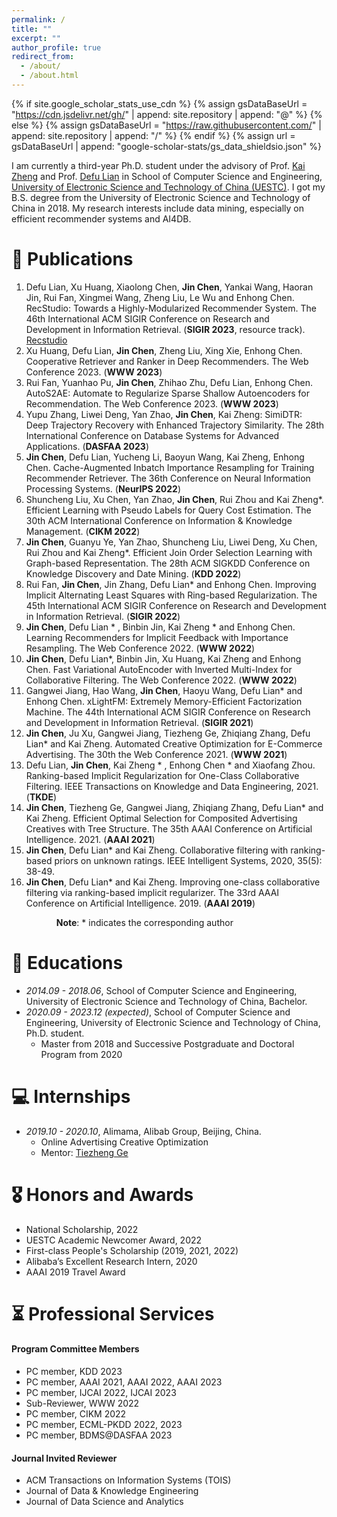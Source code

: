 ```yaml
---
permalink: /
title: ""
excerpt: ""
author_profile: true
redirect_from: 
  - /about/
  - /about.html
---
```


{% if site.google_scholar_stats_use_cdn %}
{% assign gsDataBaseUrl = "https://cdn.jsdelivr.net/gh/" | append: site.repository | append: "@" %}
{% else %}
{% assign gsDataBaseUrl = "https://raw.githubusercontent.com/" | append: site.repository | append: "/" %}
{% endif %}
{% assign url = gsDataBaseUrl | append: "google-scholar-stats/gs_data_shieldsio.json" %}

<span class='anchor' id='about-me'></span>

I am currently a third-year Ph.D. student under the advisory of Prof. [Kai Zheng](https://zheng-kai.com/) and Prof. [Defu Lian](http://staff.ustc.edu.cn/~liandefu/) in School of Computer Science and Engineering, [University of Electronic Science and Technology of China (UESTC)](https://www.uestc.edu.cn/). I got my B.S. degree from the University of Electronic Science and Technology of China in 2018. My research interests include data mining, especially on efficient recommender systems and AI4DB.





<!-- # 🔥 News
- *2022.02*: &nbsp;🎉🎉 Lorem ipsum dolor sit amet, consectetur adipiscing elit. Vivamus ornare aliquet ipsum, ac tempus justo dapibus sit amet. 
- *2022.02*: &nbsp;🎉🎉 Lorem ipsum dolor sit amet, consectetur adipiscing elit. Vivamus ornare aliquet ipsum, ac tempus justo dapibus sit amet.  -->

# 📝 Publications 
1. Defu Lian, Xu Huang, Xiaolong Chen, **Jin Chen**, Yankai Wang, Haoran Jin, Rui Fan, Xingmei Wang, Zheng Liu, Le Wu and Enhong Chen. RecStudio: Towards a Highly-Modularized Recommender System. The 46th International ACM SIGIR Conference on Research and Development in Information Retrieval. (**SIGIR 2023**, resource track). [Recstudio](https://github.com/ustcml/RecStudio) 
1. Xu Huang, Defu Lian, **Jin Chen**, Zheng Liu, Xing Xie, Enhong Chen. Cooperative Retriever and Ranker in Deep Recommenders. The Web Conference 2023. (**WWW 2023**) 
1. Rui Fan, Yuanhao Pu, **Jin Chen**, Zhihao Zhu, Defu Lian, Enhong Chen. AutoS2AE: Automate to Regularize Sparse Shallow Autoencoders for Recommendation. The Web Conference 2023. (**WWW 2023**)
2. Yupu Zhang, Liwei Deng, Yan Zhao, **Jin Chen**, Kai Zheng: SimiDTR: Deep Trajectory Recovery with Enhanced Trajectory Similarity. The 28th International Conference on Database Systems for Advanced Applications. (**DASFAA 2023**)
3. **Jin Chen**, Defu Lian, Yucheng Li, Baoyun Wang, Kai Zheng, Enhong Chen. Cache-Augmented Inbatch Importance Resampling for Training Recommender Retriever. The 36th Conference on Neural Information Processing Systems. (**NeurIPS 2022**)
4. Shuncheng Liu, Xu Chen, Yan Zhao, **Jin Chen**, Rui Zhou and Kai Zheng*. Efficient Learning with Pseudo Labels for Query Cost Estimation. The 30th ACM International Conference on Information & Knowledge Management. (**CIKM 2022**)
5. **Jin Chen**, Guanyu Ye, Yan Zhao, Shuncheng Liu, Liwei Deng, Xu Chen, Rui Zhou and Kai Zheng*. Efficient Join Order Selection Learning with Graph-based Representation. The 28th ACM SIGKDD Conference on Knowledge Discovery and Date Mining. (**KDD 2022**)
6. Rui Fan, **Jin Chen**, Jin Zhang, Defu Lian* and Enhong Chen. Improving Implicit Alternating Least Squares with Ring-based Regularization. The 45th International ACM SIGIR Conference on Research and Development in Information Retrieval. (**SIGIR 2022**) 
7. **Jin Chen**, Defu Lian * , Binbin Jin, Kai Zheng * and Enhong Chen. Learning Recommenders for Implicit Feedback with Importance Resampling. The Web Conference 2022. (**WWW 2022**)
8. **Jin Chen**, Defu Lian*, Binbin Jin, Xu Huang, Kai Zheng and Enhong Chen. Fast Variational AutoEncoder with Inverted Multi-Index for Collaborative Filtering. The Web Conference 2022. (**WWW 2022**)
9. Gangwei Jiang, Hao Wang, **Jin Chen**, Haoyu Wang, Defu Lian* and Enhong Chen. xLightFM: Extremely Memory-Efficient Factorization Machine. The 44th International ACM SIGIR Conference on Research and Development in Information Retrieval. (**SIGIR 2021**)
10. **Jin Chen**, Ju Xu, Gangwei Jiang, Tiezheng Ge, Zhiqiang Zhang, Defu Lian* and Kai Zheng. Automated Creative Optimization for E-Commerce Advertising. The 30th the Web Conference 2021. (**WWW 2021**)
11. Defu Lian, **Jin Chen**, Kai Zheng * , Enhong Chen *  and Xiaofang Zhou. Ranking-based Implicit Regularization for One-Class Collaborative Filtering. IEEE Transactions on Knowledge and Data Engineering, 2021. (**TKDE**)
12. **Jin Chen**, Tiezheng Ge, Gangwei Jiang, Zhiqiang Zhang, Defu Lian* and Kai Zheng. Efficient Optimal Selection for Composited Advertising Creatives with Tree Structure. The 35th AAAI Conference on Artificial Intelligence. 2021. (**AAAI 2021**)
13. **Jin Chen**, Defu Lian* and Kai Zheng. Collaborative filtering with ranking-based priors on unknown ratings. IEEE Intelligent Systems, 2020, 35(5): 38-49.
14. **Jin Chen**, Defu Lian* and Kai Zheng. Improving one-class collaborative filtering via ranking-based implicit regularizer. The 33rd AAAI Conference on Artificial Intelligence. 2019. (**AAAI 2019**)

&emsp; &emsp; &emsp; &emsp; **Note**: * indicates the corresponding author

# 📖 Educations

- *2014.09 - 2018.06*, School of Computer Science and Engineering, University of Electronic Science and Technology of China, Bachelor. 
- *2020.09 - 2023.12 (expected)*, School of Computer Science and Engineering, University of Electronic Science and Technology of China, Ph.D. student.
  - Master from 2018 and Successive Postgraduate and Doctoral Program from 2020

# 💻 Internships

- *2019.10 - 2020.10*, Alimama, Alibab Group, Beijing, China.
  - Online Advertising Creative Optimization
  - Mentor: [Tiezheng Ge](https://scholar.google.com/citations?user=db5ZTlMAAAAJ&hl=en)

# 🎖 Honors and Awards

- National Scholarship, 2022
- UESTC Academic Newcomer Award, 2022
- First-class People's Scholarship (2019, 2021, 2022)
- Alibaba’s Excellent Research Intern, 2020
- AAAI 2019 Travel Award

# ⏳ Professional Services

#### Program Committee Members
- PC member, KDD 2023
- PC member, AAAI 2021, AAAI 2022, AAAI 2023
- PC member, IJCAI 2022, IJCAI 2023
- Sub-Reviewer, WWW 2022
- PC member, CIKM 2022
- PC member, ECML-PKDD 2022, 2023
- PC member, BDMS@DASFAA 2023

#### Journal Invited Reviewer
- ACM Transactions on Information Systems (TOIS)
- Journal of Data & Knowledge Engineering
- Journal of Data Science and Analytics

<!-- # 📆 Research Experience

#### Ranking-based Implicit Regularization for One-class collaborative filtering
+ Propose a ranking-based regularizer for one-class collaborative filtering by hypothesizing that users’ preference scores for uninteracted items should not deviate a lot from each other.
+ The research has been accepted by AAAI 2019, TKDE 2021.

#### Advertising Creative Optimization <font size="3">(Alibaba Innovative Research, Alimama Group) </font>
+ Lead and accomplish the research of online advertising creative optimization.
+ Deploy the algorithm in the production environment and increase CTR by 5%.
+ The research has been accepted by AAAI 2021, WWW 2021.

#### Dynamic Negative Sampling for Recommender Systems
+ Propose a dynamic sampler via inverted multi-index. The research has been accepted by WWW 2022.
+ Design an importance resampling based sampler. The research has been accepted by WWW 2022.
+ Propose a Cache-Augmented Inbatch Importance Resampling for training recommender retrievers. The research has been submitted to NeurIPS 2022.

#### Join Order Selection for Database Optimizer <font size="3"> (Huawei Cloud Database Innovation Lab) </font>
+ Lead and accomplish the research of RL-based Join Order Selection.
+ The research has been accepted by KDD 2022. -->

